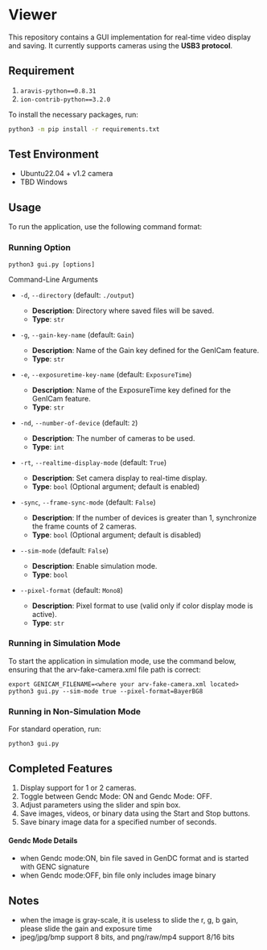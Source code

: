 
# Viewer

This repository contains a GUI implementation for real-time video display and saving. It currently supports cameras using the **USB3 protocol**.

## Requirement 
1. `aravis-python==0.8.31`
2. `ion-contrib-python==3.2.0`

To install the necessary packages, run:
```bash
python3 -m pip install -r requirements.txt
```

## Test Environment
- Ubuntu22.04 + v1.2 camera
- TBD Windows

## Usage

To run the application, use the following command format:
### Running Option
```
python3 gui.py [options]
```

Command-Line Arguments

- `-d`, `--directory` (default: `./output`)
  - **Description**: Directory where saved files will be saved.
  - **Type**: `str`
  
- `-g`, `--gain-key-name` (default: `Gain`)
  - **Description**: Name of the Gain key defined for the GenICam feature.
  - **Type**: `str`
  
- `-e`, `--exposuretime-key-name` (default: `ExposureTime`)
  - **Description**: Name of the ExposureTime key defined for the GenICam feature.
  - **Type**: `str`
  
- `-nd`, `--number-of-device` (default: `2`)
  - **Description**: The number of cameras to be used.
  - **Type**: `int`
  
- `-rt`, `--realtime-display-mode` (default: `True`)
  - **Description**: Set camera display to real-time display.
  - **Type**: `bool` (Optional argument; default is enabled)
  
- `-sync`, `--frame-sync-mode` (default: `False`)
  - **Description**: If the number of devices is greater than 1, synchronize the frame counts of 2 cameras.
  - **Type**: `bool` (Optional argument; default is disabled)
  
- `--sim-mode` (default: `False`)
  - **Description**: Enable simulation mode.
  - **Type**: `bool`
  
- `--pixel-format` (default: `Mono8`)
  - **Description**: Pixel format to use (valid only if color display mode is active).
  - **Type**: `str`

### Running in Simulation Mode

To start the application in simulation mode, use the command below, ensuring that the arv-fake-camera.xml file path is correct:
```
export GENICAM_FILENAME=<where your arv-fake-camera.xml located>
python3 gui.py --sim-mode true --pixel-format=BayerBG8
```

### Running in Non-Simulation Mode
For standard operation, run:
```
python3 gui.py
```

## Completed Features

1. Display support for 1 or 2 cameras.
2. Toggle between Gendc Mode: ON and Gendc Mode: OFF.
3. Adjust parameters using the slider and spin box.
4. Save images, videos, or binary data using the Start and Stop buttons.
5. Save binary image data for a specified number of seconds.

#### Gendc Mode Details

- when Gendc mode:ON, bin file saved in GenDC format and is started with GENC signature
- when Gendc mode:OFF, bin file only includes image binary


## Notes

- when the image is gray-scale, it is useless to slide the r, g, b gain, please slide the gain and exposure time
- jpeg/jpg/bmp support 8 bits, and png/raw/mp4 support 8/16 bits 
